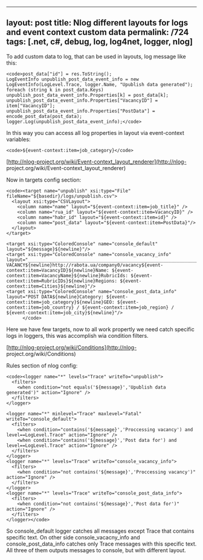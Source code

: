 ---
layout: post
title: Nlog different layouts for logs and event context custom data
permalink: /724
tags: [.net, c#, debug, log, log4net, logger, nlog]
----

To add custom data to log, that can be used in layouts, log message like this:

    
    <code>post_data["id"] = res.ToString();
    LogEventInfo unpublish_post_data_event_info = new LogEventInfo(LogLevel.Trace, logger.Name, "Upublish data generated");
    foreach (string k in post_data.Keys) unpublish_post_data_event_info.Properties[k] = post_data[k];
    unpublish_post_data_event_info.Properties["VacancyID"] = item["VacancyID"];
    unpublish_post_data_event_info.Properties["PostData"] = encode_post_data(post_data);
    logger.Log(unpublish_post_data_event_info);</code>




In this way you can access all log properties in layout via event-context
variables:

    
    <code>${event-context:item=job_category}</code>




[http://nlog-project.org/wiki/Event-context_layout_renderer](http://nlog-
project.org/wiki/Event-context_layout_renderer)


Now in targets config section:

    
    <code><target name="unpublish" xsi:type="File" fileName="${basedir}/logs/unpublish.csv">
      <layout xsi:type="CSVLayout">
        <column name="name" layout="${event-context:item=job_title}" />
        <column name="rua_id" layout="${event-context:item=VacancyID}" />
        <column name="habr_id" layout="${event-context:item=id}" />
        <column name="post_data" layout="${event-context:item=PostData}"/>
      </layout>
    </target>
    
    <target xsi:type="ColoredConsole" name="console_default" layout="${message}${newline}"/>
    <target xsi:type="ColoredConsole" name="console_vacancy_info" layout="________________________________________________________________________________${newline}PROCCESSING VACANCY${newline}http://rabota.ua/company0/vacancy${event-context:item=VacancyID}${newline}Name: ${event-context:item=VacancyName}${newline}RubricIds: ${event-context:item=RubricIDs}${newline}Regions: ${event-context:item=Cities}${newline}"/>
    <target xsi:type="ColoredConsole" name="console_post_data_info" layout="POST DATA${newline}Category: ${event-context:item=job_category}${newline}GEO: ${event-context:item=job_country} / ${event-context:item=job_region} / ${event-context:item=job_city}${newline}"/>
          </code>




Here we have few targets, now to all work propertly we need catch specific
logs in loggers, this was accomplish wia condition filters.


[http://nlog-project.org/wiki/Conditions](http://nlog-
project.org/wiki/Conditions)


Rules section of nlog config:

    
    <code><logger name="*" levels="Trace" writeTo="unpublish">
      <filters>
        <when condition="not equals('${message}','Upublish data generated')" action="Ignore" />
      </filters>
    </logger>
    
    <logger name="*" minlevel="Trace" maxlevel="Fatal" writeTo="console_default">        
      <filters>
        <when condition="contains('${message}','Proccessing vacancy') and level==LogLevel.Trace" action="Ignore" />
        <when condition="contains('${message}','Post data for') and level==LogLevel.Trace" action="Ignore" />
      </filters>        
    </logger>
    <logger name="*" levels="Trace" writeTo="console_vacancy_info">
      <filters>
        <when condition="not contains('${message}','Proccessing vacancy')" action="Ignore" />
      </filters>
    </logger>
    <logger name="*" levels="Trace" writeTo="console_post_data_info">
      <filters>
        <when condition="not contains('${message}','Post data for')" action="Ignore" />
      </filters>
    </logger></code>




So console_default logger catches all messages except Trace that contains
specific text. On other side console_vacacny_info and console_post_data_info
catches only Trace messages with this specific text. All three of them outputs
messages to console, but with different layout.


